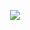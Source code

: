 <p align="center">
<img src="https://github-readme-stats.vercel.app/api/top-langs/?username=mcthomas&theme=highcontrast&card_width=225&layout=compact&langs_count=10text_color=7F7F7F&bg_color=00000000&hide_border=true&border_radius=7&hide_title=true&hide=html,javascript,css"/> 
</p>
